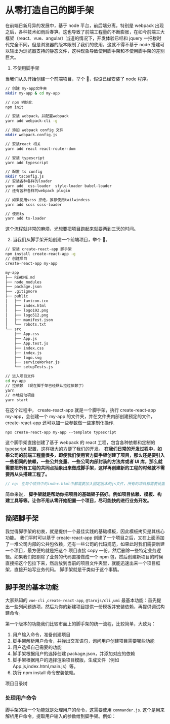 # 从零打造自己的脚手架

在前端日新月异的发展中，基于 node 平台，前后端分离，特别是 webpack 出现之后，各种技术如雨后春笋。这也导致了前端工程量的不断膨胀，在如今前端三大框架（react、vue、angular）当道的情况下，开发体验已经和 jquery 一把梭时代完全不同，但是浏览器的版本限制了我们的使用，这就不得不基于 node 搭建可以输出为浏览器支持的静态文件，这种现象导致使用脚手架和不使用脚手架的差别巨大。

1. 不使用脚手架

当我们从头开始创建一个前端项目，举个 🌰，假设已经安装了 node 程序。

```sh
// 创建 my-app文件夹
mkdir my-app & cd my-app

// npm 初始化
npm init

// 安装 webpack，并配置webpack
yarn add webpack-cli -g

// 添加 webpack config 文件
mkdir webpack.config.js

// 安装react 相关
yarn add react react-router-dom

// 安装 typescript
yarn add typescript

// 配置 ts config
mkdir tsconfig.js
// 安装各种各样的loader
yarn add  css-loader  style-loader babel-loader
// 还有各种各样的webpack plugin

// 如果使用scss 拒绝，推荐使用tailwindcss
yarn add scss scss-loader

// 使用ts
yarn add ts-loader
```

这个流程就非常的麻烦，光想要把项目跑起来就要两到三天的时间。

2. 当我们从脚手架开始创建一个前端项目，举个 🌰。

```sh
// 安装 create-react-app 脚手架
npm install create-react-app -g
// 创建项目
create-react-app my-app

my-app
├── README.md
├── node_modules
├── package.json
├── .gitignore
├── public
│   ├── favicon.ico
│   ├── index.html
│   ├── logo192.png
│   ├── logo512.png
│   ├── manifest.json
│   └── robots.txt
└── src
    ├── App.css
    ├── App.js
    ├── App.test.js
    ├── index.css
    ├── index.js
    ├── logo.svg
    ├── serviceWorker.js
    └── setupTests.js

// 进入项目文件
cd my-app
// 拉依赖 （现在脚手架已经默认拉过依赖了）
yarn
// 本地启动项目
yarn start
```

在这个过程中， create-react-app 就是一个脚手架，执行 create-react-app my-app，会创建一个 my-app 的文件夹，并在文件夹内部创建预定的文件，create-react-app 还可以加一些参数做一些定制化操作.

```
npx create-react-app my-app --template typescript
```

这个脚手架直接创建了基于 webpack 的 react 工程，包含各种依赖和定制的 typescript 配置，这样极大的方便了我们的开发。
**在我们日常的开发过程中，如果公司的前端工程量很多，即便我们使用官方脚手架创建了项目，那么还是要引入一些相同的依赖，一些公共变量、一些公司内部封装的方法库或者 UI 库，那么就需要把所有工程的共同点抽象出来做成脚手架，这样再创建新的工程的时候就不需要再从头搭建工程了。**

```js
// eg: 在每个项目中的index.html中都需要加入固定版本的js文件，所有的项目都需要设置为相同的eslint规范、一些公共的 d.ts 文件、相同的文件分布、或者统一版本依赖的 React， Redux，统一的UI框架 等等。
```

简单来说， **脚手架就是帮助你把项目的基础架子搭好。例如项目依赖、模板、构建工具等等。让你不用从零开始配置一个项目，尽可能快的进行业务开发。**

## 简陋脚手架

我觉得脚手架的初衷，就是提供一个最佳实践的基础模板，因此模板拷贝是其核心功能。 我们平时可以基于 create-react-app 创建了一个项目之后，又在上面添加了一堆公司内部的公共包依赖，还有一些公司的代码规范，如果此时我们需要新建一个项目，最方便的就是把这个 项目直接 copy 一份，然后删除一些特定业务逻辑。如果我们把剔除了业务的代码直接做成一个 npm 包，然后创建新项目的时候直接把这个包拉下来，然后放到当前的项目文件夹里，就能迅速出来一个项目框架，直接开始写业务代码。
脚手架就是干类似于这个事情。

## 脚手架的基本功能

大家熟知的 `vue-cli` ,`create-react-app`, `@tarojs/cli` ,`umi` 最基本功能：首先提出一些列问题选项，然后为你的新建项目提供一份模板并安装依赖，再提供调试构建命令。

第一个版本的功能我们比较市面上的脚手架的统一流程，比较简单，大致为：

1. 用户输入命令，准备创建项目
2. 脚手架解析用户命令，并弹出交互语句，询问用户创建项目需要哪些功能
3. 用户选择自己需要的功能
4. 脚手架根据用户的选择创建 package.json，并添加对应的依赖
5. 脚手架根据用户的选择渲染项目模版，生成文件（例如 App.js,index.html,main.js）等。
6. 执行 npm install 命令安装依赖。

项目目录树

### 处理用户命令

脚手架的第一个功能就是处理用户的命令，这需要使用 `commander.js`. 这个是用来解析用户命令，提取用户输入的参数给到脚手架。例如：

```js

```
